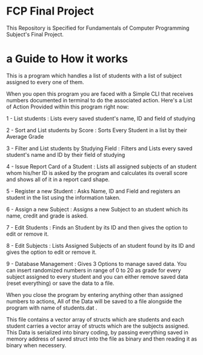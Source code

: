 # FCP Final Project
This Repository is Specified for Fundamentals of Computer Programming Subject's Final Project.


# a Guide to How it works
This is a program which handles a list of students with a list of subject assigned to every one of them.


When you open this program you are faced with a Simple CLI that receives numbers documented in terminal to do the associated action.
Here's a List of Action Provided within this program right now:


1 - List students : 
Lists every saved student's name, ID and field of studying


2 - Sort and List students by Score : 
Sorts Every Student in a list by their Average Grade


3 - Filter and List students by Studying Field : Filters and Lists every saved student's name and ID by their field of studying


4 - Issue Report Card of a Student : 
Lists all assigned subjects of an student whom his/her ID is asked by the program and calculates its overall score and shows all of it in a report card shape.


5 - Register a new Student : 
Asks Name, ID and Field and registers an student in the list using the information taken.


6 - Assign a new Subject : 
Assigns a new Subject to an student which its name, credit and grade is asked.


7 - Edit Students : 
Finds an Student by its ID and then gives the option to edit or remove it.


8 - Edit Subjects : 
Lists Assigned Subjects of an student found by its ID and gives the option to edit or remove  it.


9 - Database Management :
Gives 3 Options to manage saved data. You can insert randomized numbers in range of 0 to 20 as grade for every subject assigned to every student and you can either remove saved data (reset everything) or save the data to a file.


When you close the program by entering anything other than assigned numbers to actions, All of the Data will be saved to a file alongside the program with name of students.dat .


This file contains a vector array of structs which are students and each student carries a vector array of structs which are the subjects assigned. This Data is serialized into binary coding, by passing everything saved in memory address of saved struct into the file as binary and then reading it as binary when necessery.
